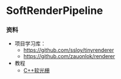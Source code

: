 # SoftRenderPipeline

### 资料
* 项目学习库：
  * https://github.com/ssloy/tinyrenderer
  * https://github.com/zauonlok/renderer
* 教程
  * [C++软光栅](https://www.bilibili.com/video/BV1bH4y1L75Q/?spm_id_from=333.788&vd_source=ea1126481fe967c5595662e4c804d212)